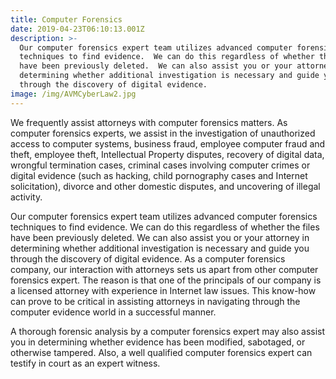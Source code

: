 ```yaml
---
title: Computer Forensics
date: 2019-04-23T06:10:13.001Z
description: >-
  Our computer forensics expert team utilizes advanced computer forensics
  techniques to find evidence.  We can do this regardless of whether the files
  have been previously deleted.  We can also assist you or your attorney in
  determining whether additional investigation is necessary and guide you
  through the discovery of digital evidence. 
image: /img/AVMCyberLaw2.jpg
---
```

We frequently assist attorneys with computer forensics matters.  As computer forensics experts, we assist in the investigation of unauthorized access to computer systems, business fraud, employee computer fraud and theft,  employee theft, Intellectual Property disputes, recovery of digital data, wrongful termination cases, criminal cases involving computer crimes or digital evidence (such as hacking, child pornography cases and Internet solicitation), divorce and other domestic disputes, and uncovering of illegal activity.

Our computer forensics expert team utilizes advanced computer forensics techniques to find evidence.  We can do this regardless of whether the files have been previously deleted.  We can also assist you or your attorney in determining whether additional investigation is necessary and guide you through the discovery of digital evidence.  As a computer forensics company, our interaction with attorneys sets us apart from other computer forensics expert.  The reason is that one of the principals of our company is a licensed attorney with experience in Internet law issues.  This know-how can prove to be critical in assisting attorneys in navigating through the computer evidence world in a successful manner.  

A thorough forensic analysis by a computer forensics expert may also assist you in determining whether evidence has been modified, sabotaged,  or otherwise tampered.  Also, a well qualified computer forensics expert can testify in court as an expert witness.
